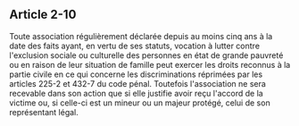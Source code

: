 Article 2-10
----
Toute association régulièrement déclarée depuis au moins cinq ans à la date des
faits ayant, en vertu de ses statuts, vocation à lutter contre l'exclusion
sociale ou culturelle des personnes en état de grande pauvreté ou en raison de
leur situation de famille peut exercer les droits reconnus à la partie civile en
ce qui concerne les discriminations réprimées par les articles 225-2 et 432-7 du
code pénal. Toutefois l'association ne sera recevable dans son action que si
elle justifie avoir reçu l'accord de la victime ou, si celle-ci est un mineur ou
un majeur protégé, celui de son représentant légal.

